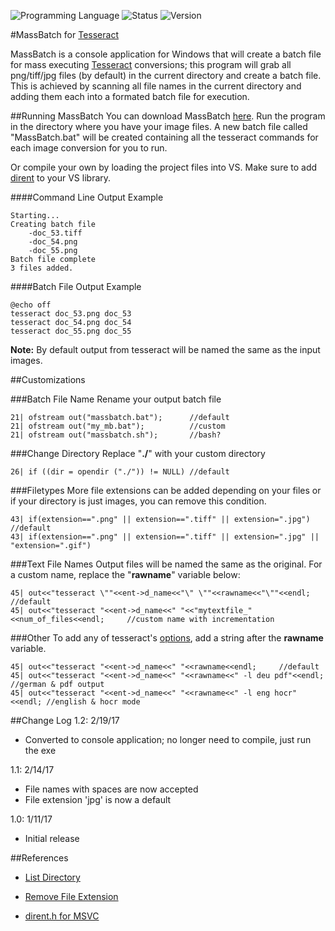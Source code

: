 <!-- using shields.io for status buttons -->
![Programming Language](https://img.shields.io/badge/Language-C++-black.svg)
![Status](https://img.shields.io/badge/Status-Passing-green.svg)
![Version](https://img.shields.io/badge/Version-1.2-blue.svg)

#MassBatch for [Tesseract](https://github.com/tesseract-ocr/tesseract)

MassBatch is a console application for Windows that will create a batch file for mass executing [Tesseract](https://github.com/tesseract-ocr/tesseract) conversions; this program will grab all png/tiff/jpg files (by default) in the current directory and create a batch file. This is achieved by scanning all file names in the current directory and adding them each into a formated batch file for execution.

##Running MassBatch
You can download MassBatch [here](https://github.com/ManuelVargas1251/MassBatch-Tesseract/raw/master/Debug/MassBatch.exe). Run the program in the directory where you have your image files. A new batch file called "MassBatch.bat" will be created containing all the tesseract commands for each image conversion for you to run.

Or compile your own by loading the project files into VS. Make sure to add [dirent](https://github.com/tronkko/dirent) to your VS library.

####Command Line Output Example

	Starting...
	Creating batch file
		-doc_53.tiff
		-doc_54.png
		-doc_55.png
	Batch file complete
	3 files added.

####Batch File Output Example

	@echo off
	tesseract doc_53.png doc_53
	tesseract doc_54.png doc_54
	tesseract doc_55.png doc_55

**Note:** By default output from tesseract will be named the same as the input images.
	
##Customizations

###Batch File Name
Rename your output batch file

	21| ofstream out("massbatch.bat");		//default
	21| ofstream out("my_mb.bat");			//custom
	21| ofstream out("massbatch.sh");		//bash?

###Change Directory
Replace "**./**" with your custom directory

	26| if ((dir = opendir ("./")) != NULL)	//default

###Filetypes
More file extensions can be added depending on your files or if your directory is just images, you can remove this condition.

	43| if(extension==".png" || extension==".tiff" || extension=".jpg")	//default
	43| if(extension==".png" || extension==".tiff" || extension=".jpg" || "extension=".gif")
	
###Text File Names
Output files will be named the same as the original. For a custom name, replace the "**rawname**" variable below:

	45| out<<"tesseract \""<<ent->d_name<<"\" \""<<rawname<<"\""<<endl;		//default
	45| out<<"tesseract "<<ent->d_name<<" "<<"mytextfile_"<<num_of_files<<endl;		//custom name with incrementation

###Other
To add any of tesseract's [options](https://github.com/tesseract-ocr/tesseract/wiki#running-tesseract), add a string after the **rawname** variable.

	45| out<<"tesseract "<<ent->d_name<<" "<<rawname<<endl;		//default
	45| out<<"tesseract "<<ent->d_name<<" "<<rawname<<" -l deu pdf"<<endl;	//german & pdf output
	45| out<<"tesseract "<<ent->d_name<<" "<<rawname<<" -l eng hocr"<<endl;	//english & hocr mode

##Change Log
1.2: 2/19/17
* Converted to console application; no longer need to compile, just run the exe

1.1: 2/14/17
* File names with spaces are now accepted
* File extension 'jpg' is now a default

1.0: 1/11/17
* Initial release

##References
* [List Directory](http://stackoverflow.com/a/612176)

* [Remove File Extension](http://stackoverflow.com/a/6417880)

* [dirent.h for MSVC](https://github.com/tronkko/dirent)